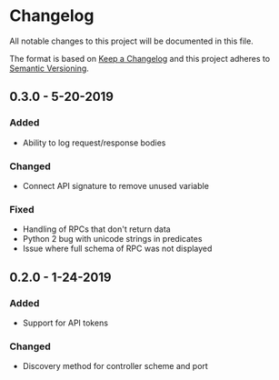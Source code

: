 # Changelog
All notable changes to this project will be documented in this file.

The format is based on [Keep a Changelog](http://keepachangelog.com/) and this project adheres to [Semantic Versioning](http://semver.org/).

## 0.3.0 - 5-20-2019
### Added 
- Ability to log request/response bodies

### Changed
- Connect API signature to remove unused variable
 
### Fixed 
- Handling of RPCs that don't return data
- Python 2 bug with unicode strings in predicates
- Issue where full schema of RPC was not displayed 

## 0.2.0 - 1-24-2019
### Added
- Support for API tokens

### Changed
- Discovery method for controller scheme and port
